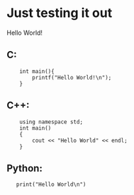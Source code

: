 # Just testing it out

Hello World!

## C:
```#include <stdio.h>
    int main(){
        printf("Hello World!\n");
    }
```
## C++:
```#include <iostream>
    using namespace std;
    int main()
    {
        cout << "Hello World" << endl;
    }
```
## Python:
```
   print("Hello World\n")
```